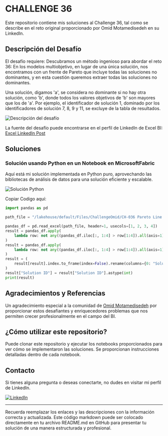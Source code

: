 # CHALLENGE 36

Este repositorio contiene mis soluciones al Challenge 36, tal como se describe en el reto original proporcionado por Omid Motamedisedeh en su LinkedIn.

## Descripción del Desafío

El desafío requiere:
Descubramos un método ingenioso para abordar el reto 36: En los modelos multiobjetivo, en lugar de una única solución, nos encontramos con un frente de Pareto que incluye todas las soluciones no dominantes, y en esta cuestión queremos extraer todas las soluciones no dominantes.

Una solución, digamos 'a', se considera no dominante si no hay otra solución, como 'b', donde todos los valores objetivos de 'b' son mayores que los de 'a'.
Por ejemplo, el identificador de solución 1, dominado por los identificadores de solución 7, 8, 9 y 11, se excluye de la tabla de resultados.

![Descripción del desafío](https://github.com/cristobalsalcedo90/BI_Challenges/blob/6a18a1209d84d96b7c7a63d0a7ed346a3a3ceb50/OMID_BI/36_Challenge/files/Challenge.png)

La fuente del desafío puede encontrarse en el perfil de LinkedIn de Excel BI: [Excel LinkedIn Post](https://www.linkedin.com/posts/omid-motamedisedeh-74aba166_excelchallenge-powerquerychllenge-excel-activity-7184656532284882944-UuQm?utm_source=share&utm_medium=member_desktop)

## Soluciones

### Solución usando Python en un Notebook en MicrosoftFabric

Aquí está mi solución implementada en Python puro, aprovechando las bibliotecas de análisis de datos para una solución eficiente y escalable.

![Solución Python](https://github.com/cristobalsalcedo90/BI_Challenges/blob/3304ad4a782789036b8365c58ed166fbecd40a92/OMID_BI/36_Challenge/files/36_CHALLENGE_Python.png)

Copiar Codigo aquí:

```python
import pandas as pd

path_file = "/lakehouse/default/Files/ChallengeOmid/CH-036 Pareto Line.xlsx"

pandas_df = pd.read_excel(path_file, header=1, usecols=[1, 2, 3, 4])
result = pandas_df.apply(
    lambda row: not any((pandas_df.iloc[:, 1:4] > row[1:4]).all(axis=1)), axis=1
)
result = pandas_df.apply(
    lambda row: not any((pandas_df.iloc[:, 1:4] > row[1:4]).all(axis=1)), axis=1
)
result = (
    result[result].index.to_frame(index=False).rename(columns={0: "Solution ID"}) + 1
)
result["Solution ID"] = result["Solution ID"].astype(int)
print(result)


```

## Agradecimientos y Referencias

Un agradecimiento especial a la comunidad de [Omid Motamedisedeh](https://www.linkedin.com/in/omid-motamedisedeh-74aba166/) por proporcionar estos desafiantes y enriquecedores problemas que nos permiten crecer profesionalmente en el campo del BI.

## ¿Cómo utilizar este repositorio?

Puede clonar este repositorio y ejecutar los notebooks proporcionados para ver cómo se implementaron las soluciones. Se proporcionan instrucciones detalladas dentro de cada notebook.

## Contacto

Si tienes alguna pregunta o deseas conectarte, no dudes en visitar mi perfil de LinkedIn.

[![LinkedIn](https://img.shields.io/badge/LinkedIn-Cristobal%20Salcedo-blue)](https://www.linkedin.com/in/cristobal-salcedo)

---

Recuerda reemplazar los enlaces y las descripciones con la información correcta y actualizada. Este código markdown puede ser colocado directamente en tu archivo README.md en GitHub para presentar tu solución de una manera estructurada y profesional.
